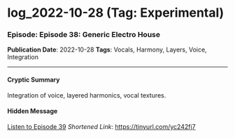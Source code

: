 # log_2022-10-28 (Tag: Experimental)

### Episode: Episode 38: Generic Electro House

**Publication Date**: 2022-10-28
**Tags**: Vocals, Harmony, Layers, Voice, Integration

---

#### Cryptic Summary
Integration of voice, layered harmonics, vocal textures.

#### Hidden Message


[Listen to Episode 39](https://tinyurl.com/yc242fj7)
*Shortened Link*: https://tinyurl.com/yc242fj7

